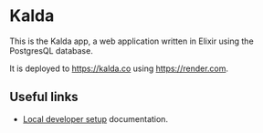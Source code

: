 # Kalda

This is the Kalda app, a web application written in Elixir using the
PostgresQL database.

It is deployed to <https://kalda.co> using <https://render.com>.

## Useful links

- [Local developer setup](docs/developer-setup.md) documentation.

